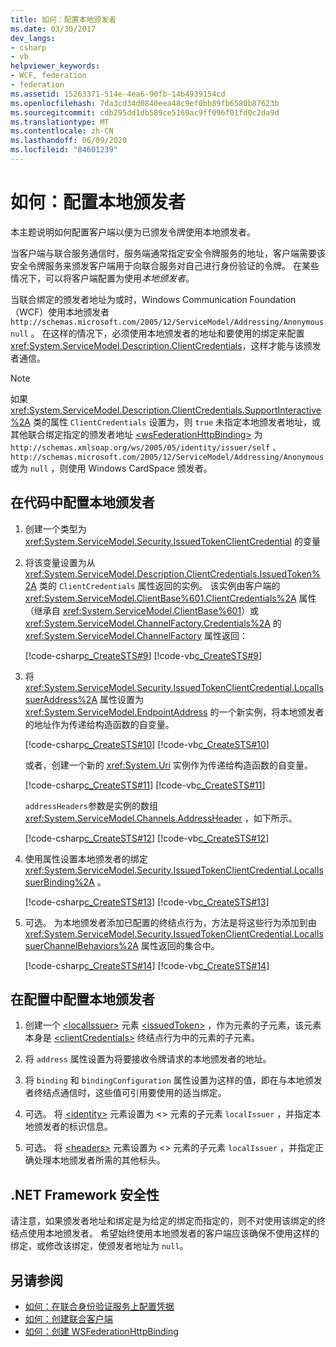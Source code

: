 ```yaml
---
title: 如何：配置本地颁发者
ms.date: 03/30/2017
dev_langs:
- csharp
- vb
helpviewer_keywords:
- WCF, federation
- federation
ms.assetid: 15263371-514e-4ea6-90fb-14b4939154cd
ms.openlocfilehash: 7da3cd34d0840eea48c9ef0bb89fb6580b87623b
ms.sourcegitcommit: cdb295dd1db589ce5169ac9ff096f01fd0c2da9d
ms.translationtype: MT
ms.contentlocale: zh-CN
ms.lasthandoff: 06/09/2020
ms.locfileid: "84601239"
---
```

# <a name="how-to-configure-a-local-issuer"></a>如何：配置本地颁发者

本主题说明如何配置客户端以便为已颁发令牌使用本地颁发者。

当客户端与联合服务通信时，服务端通常指定安全令牌服务的地址，客户端需要该安全令牌服务来颁发客户端用于向联合服务对自己进行身份验证的令牌。 在某些情况下，可以将客户端配置为使用*本地颁发者*。

当联合绑定的颁发者地址为或时，Windows Communication Foundation （WCF）使用本地颁发者 `http://schemas.microsoft.com/2005/12/ServiceModel/Addressing/Anonymous` `null` 。 在这样的情况下，必须使用本地颁发者的地址和要使用的绑定来配置 <xref:System.ServiceModel.Description.ClientCredentials>，这样才能与该颁发者通信。

> [!NOTE]
> 如果 <xref:System.ServiceModel.Description.ClientCredentials.SupportInteractive%2A> 类的属性 `ClientCredentials` 设置为，则 `true` 未指定本地颁发者地址，或其他联合绑定指定的颁发者地址 [\<wsFederationHttpBinding>](../../configure-apps/file-schema/wcf/wsfederationhttpbinding.md) 为 `http://schemas.xmlsoap.org/ws/2005/05/identity/issuer/self` 、 `http://schemas.microsoft.com/2005/12/ServiceModel/Addressing/Anonymous` 或为 `null` ，则使用 Windows CardSpace 颁发者。

## <a name="to-configure-the-local-issuer-in-code"></a>在代码中配置本地颁发者

1. 创建一个类型为 <xref:System.ServiceModel.Security.IssuedTokenClientCredential> 的变量

2. 将该变量设置为从 <xref:System.ServiceModel.Description.ClientCredentials.IssuedToken%2A> 类的 `ClientCredentials` 属性返回的实例。 该实例由客户端的 <xref:System.ServiceModel.ClientBase%601.ClientCredentials%2A> 属性（继承自 <xref:System.ServiceModel.ClientBase%601>）或 <xref:System.ServiceModel.ChannelFactory.Credentials%2A> 的 <xref:System.ServiceModel.ChannelFactory> 属性返回：

     [!code-csharp[c_CreateSTS#9](../../../../samples/snippets/csharp/VS_Snippets_CFX/c_creatests/cs/source.cs#9)]
     [!code-vb[c_CreateSTS#9](../../../../samples/snippets/visualbasic/VS_Snippets_CFX/c_creatests/vb/source.vb#9)]

3. 将 <xref:System.ServiceModel.Security.IssuedTokenClientCredential.LocalIssuerAddress%2A> 属性设置为 <xref:System.ServiceModel.EndpointAddress> 的一个新实例，将本地颁发者的地址作为传递给构造函数的自变量。

     [!code-csharp[c_CreateSTS#10](../../../../samples/snippets/csharp/VS_Snippets_CFX/c_creatests/cs/source.cs#10)]
     [!code-vb[c_CreateSTS#10](../../../../samples/snippets/visualbasic/VS_Snippets_CFX/c_creatests/vb/source.vb#10)]

     或者，创建一个新的 <xref:System.Uri> 实例作为传递给构造函数的自变量。

     [!code-csharp[c_CreateSTS#11](../../../../samples/snippets/csharp/VS_Snippets_CFX/c_creatests/cs/source.cs#11)]
     [!code-vb[c_CreateSTS#11](../../../../samples/snippets/visualbasic/VS_Snippets_CFX/c_creatests/vb/source.vb#11)]

     `addressHeaders`参数是实例的数组 <xref:System.ServiceModel.Channels.AddressHeader> ，如下所示。

     [!code-csharp[c_CreateSTS#12](../../../../samples/snippets/csharp/VS_Snippets_CFX/c_creatests/cs/source.cs#12)]
     [!code-vb[c_CreateSTS#12](../../../../samples/snippets/visualbasic/VS_Snippets_CFX/c_creatests/vb/source.vb#12)]

4. 使用属性设置本地颁发者的绑定 <xref:System.ServiceModel.Security.IssuedTokenClientCredential.LocalIssuerBinding%2A> 。

     [!code-csharp[c_CreateSTS#13](../../../../samples/snippets/csharp/VS_Snippets_CFX/c_creatests/cs/source.cs#13)]
     [!code-vb[c_CreateSTS#13](../../../../samples/snippets/visualbasic/VS_Snippets_CFX/c_creatests/vb/source.vb#13)]

5. 可选。 为本地颁发者添加已配置的终结点行为，方法是将这些行为添加到由 <xref:System.ServiceModel.Security.IssuedTokenClientCredential.LocalIssuerChannelBehaviors%2A> 属性返回的集合中。

     [!code-csharp[c_CreateSTS#14](../../../../samples/snippets/csharp/VS_Snippets_CFX/c_creatests/cs/source.cs#14)]
     [!code-vb[c_CreateSTS#14](../../../../samples/snippets/visualbasic/VS_Snippets_CFX/c_creatests/vb/source.vb#14)]

## <a name="to-configure-the-local-issuer-in-configuration"></a>在配置中配置本地颁发者

1. 创建一个 [\<localIssuer>](../../configure-apps/file-schema/wcf/localissuer.md) 元素 [\<issuedToken>](../../configure-apps/file-schema/wcf/issuedtoken.md) ，作为元素的子元素，该元素本身是 [\<clientCredentials>](../../configure-apps/file-schema/wcf/clientcredentials.md) 终结点行为中的元素的子元素。

2. 将 `address` 属性设置为将要接收令牌请求的本地颁发者的地址。

3. 将 `binding` 和 `bindingConfiguration` 属性设置为这样的值，即在与本地颁发者终结点通信时，这些值可引用要使用的适当绑定。

4. 可选。 将 [\<identity>](../../configure-apps/file-schema/wcf/identity.md) 元素设置为 <> 元素的子元素 `localIssuer` ，并指定本地颁发者的标识信息。

5. 可选。 将 [\<headers>](../../configure-apps/file-schema/wcf/headers.md) 元素设置为 <> 元素的子元素 `localIssuer` ，并指定正确处理本地颁发者所需的其他标头。

## <a name="net-framework-security"></a>.NET Framework 安全性

请注意，如果颁发者地址和绑定是为给定的绑定而指定的，则不对使用该绑定的终结点使用本地颁发者。 希望始终使用本地颁发者的客户端应该确保不使用这样的绑定，或修改该绑定，使颁发者地址为 `null`。

## <a name="see-also"></a>另请参阅

- [如何：在联合身份验证服务上配置凭据](how-to-configure-credentials-on-a-federation-service.md)
- [如何：创建联合客户端](how-to-create-a-federated-client.md)
- [如何：创建 WSFederationHttpBinding](how-to-create-a-wsfederationhttpbinding.md)
